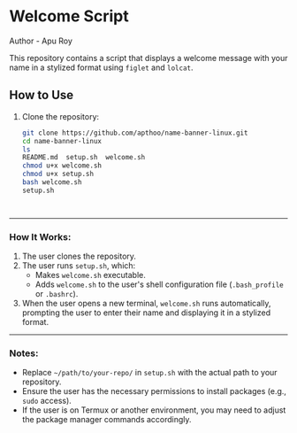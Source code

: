 
# Welcome Script
Author - Apu Roy

This repository contains a script that displays a welcome message with your name in a stylized format using `figlet` and `lolcat`.

## How to Use

1. Clone the repository:
   ```bash
   git clone https://github.com/apthoo/name-banner-linux.git
   cd name-banner-linux
   ls
   README.md  setup.sh  welcome.sh
   chmod u+x welcome.sh
   chmod u+x setup.sh
   bash welcome.sh
   setup.sh
   

   

---

### How It Works:
1. The user clones the repository.
2. The user runs `setup.sh`, which:
   - Makes `welcome.sh` executable.
   - Adds `welcome.sh` to the user's shell configuration file (`.bash_profile` or `.bashrc`).
3. When the user opens a new terminal, `welcome.sh` runs automatically, prompting the user to enter their name and displaying it in a stylized format.

---

### Notes:
- Replace `~/path/to/your-repo/` in `setup.sh` with the actual path to your repository.
- Ensure the user has the necessary permissions to install packages (e.g., `sudo` access).
- If the user is on Termux or another environment, you may need to adjust the package manager commands accordingly.
